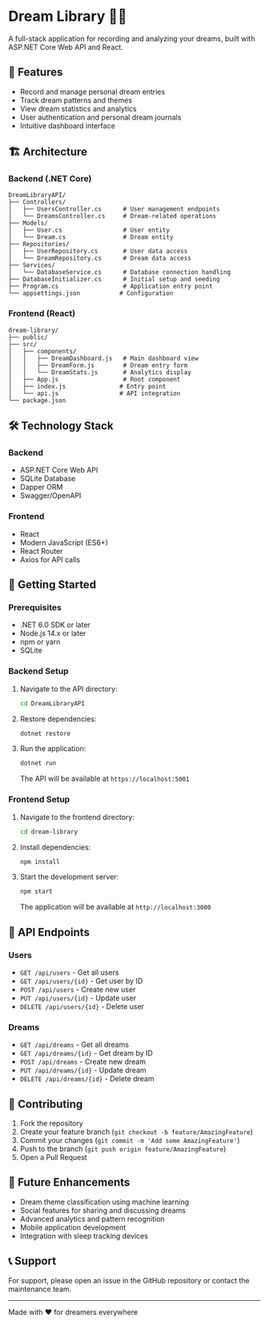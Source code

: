 # Dream Library 🌙✨

A full-stack application for recording and analyzing your dreams, built with ASP.NET Core Web API and React.

## 🚀 Features

- Record and manage personal dream entries
- Track dream patterns and themes
- View dream statistics and analytics
- User authentication and personal dream journals
- Intuitive dashboard interface

## 🏗️ Architecture

### Backend (.NET Core)

```
DreamLibraryAPI/
├── Controllers/
│   ├── UsersController.cs      # User management endpoints
│   └── DreamsController.cs     # Dream-related operations
├── Models/
│   ├── User.cs                 # User entity
│   └── Dream.cs                # Dream entity
├── Repositories/
│   ├── UserRepository.cs       # User data access
│   └── DreamRepository.cs      # Dream data access
├── Services/
│   └── DatabaseService.cs      # Database connection handling
├── DatabaseInitializer.cs      # Initial setup and seeding
├── Program.cs                  # Application entry point
└── appsettings.json           # Configuration
```

### Frontend (React)

```
dream-library/
├── public/
├── src/
│   ├── components/
│   │   ├── DreamDashboard.js   # Main dashboard view
│   │   ├── DreamForm.js        # Dream entry form
│   │   └── DreamStats.js       # Analytics display
│   ├── App.js                  # Root component
│   ├── index.js               # Entry point
│   └── api.js                 # API integration
└── package.json
```

## 🛠️ Technology Stack

### Backend
- ASP.NET Core Web API
- SQLite Database
- Dapper ORM
- Swagger/OpenAPI

### Frontend
- React
- Modern JavaScript (ES6+)
- React Router
- Axios for API calls

## 🚦 Getting Started

### Prerequisites
- .NET 6.0 SDK or later
- Node.js 14.x or later
- npm or yarn
- SQLite

### Backend Setup
1. Navigate to the API directory:
   ```bash
   cd DreamLibraryAPI
   ```

2. Restore dependencies:
   ```bash
   dotnet restore
   ```

3. Run the application:
   ```bash
   dotnet run
   ```
   The API will be available at `https://localhost:5001`

### Frontend Setup
1. Navigate to the frontend directory:
   ```bash
   cd dream-library
   ```

2. Install dependencies:
   ```bash
   npm install
   ```

3. Start the development server:
   ```bash
   npm start
   ```
   The application will be available at `http://localhost:3000`

## 📝 API Endpoints

### Users
- `GET /api/users` - Get all users
- `GET /api/users/{id}` - Get user by ID
- `POST /api/users` - Create new user
- `PUT /api/users/{id}` - Update user
- `DELETE /api/users/{id}` - Delete user

### Dreams
- `GET /api/dreams` - Get all dreams
- `GET /api/dreams/{id}` - Get dream by ID
- `POST /api/dreams` - Create new dream
- `PUT /api/dreams/{id}` - Update dream
- `DELETE /api/dreams/{id}` - Delete dream

## 🤝 Contributing

1. Fork the repository
2. Create your feature branch (`git checkout -b feature/AmazingFeature`)
3. Commit your changes (`git commit -m 'Add some AmazingFeature'`)
4. Push to the branch (`git push origin feature/AmazingFeature`)
5. Open a Pull Request

## 🔮 Future Enhancements

- Dream theme classification using machine learning
- Social features for sharing and discussing dreams
- Advanced analytics and pattern recognition
- Mobile application development
- Integration with sleep tracking devices

## 📞 Support

For support, please open an issue in the GitHub repository or contact the maintenance team.

---
Made with ❤️ for dreamers everywhere

